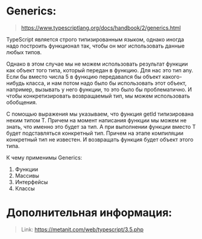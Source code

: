 # Generics: 
> https://www.typescriptlang.org/docs/handbook/2/generics.html

TypeScript является строго типизированным языком, однако иногда надо построить функционал так, чтобы он мог использовать данные любых типов.

Однако в этом случае мы не можем использовать результат функции как объект того типа, который передан в функцию. Для нас это тип any. Если бы вместо числа 5 в функцию передавался бы объект какого-нибудь класса, и нам потом надо было бы использовать этот объект, например, вызывать у него функции, то это было бы проблематично. И чтобы конкретизировать возвращаемый тип, мы можем использовать обобщения.

С помощью выражения <T> мы указываем, что функция getId типизирована неким типом T. Причем на момент написания функции мы можем не знать, что именно это будет за тип. А при выполнении функции вместо Т будет подставляться конкретный тип. Причем на этапе компиляции конкретный тип не известен. И возвращать функция будет объект этого типа.

К чему применимы Generics:
1. Функции
2. Массивы
3. Интерфейсы
4. Классы

# Дополнительная информация:
> Link: https://metanit.com/web/typescript/3.5.php
